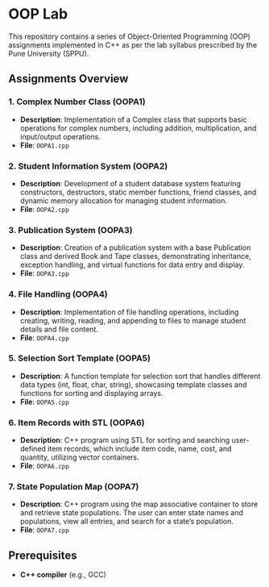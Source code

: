# **OOP Lab**

This repository contains a series of Object-Oriented Programming (OOP) assignments implemented in C++ as per the lab syllabus prescribed by the Pune University (SPPU). 
## Assignments Overview

### **1. Complex Number Class (OOPA1)**
- **Description**: Implementation of a Complex class that supports basic operations for complex numbers, including addition, multiplication, and input/output operations.
- **File**: `OOPA1.cpp`

### **2. Student Information System (OOPA2)**
- **Description**: Development of a student database system featuring constructors, destructors, static member functions, friend classes, and dynamic memory allocation for managing student information.
- **File**: `OOPA2.cpp`

### **3. Publication System (OOPA3)**
- **Description**: Creation of a publication system with a base Publication class and derived Book and Tape classes, demonstrating inheritance, exception handling, and virtual functions for data entry and display.
- **File**: `OOPA3.cpp`

### **4. File Handling (OOPA4)**
- **Description**: Implementation of file handling operations, including creating, writing, reading, and appending to files to manage student details and file content.
- **File**: `OOPA4.cpp`

### **5. Selection Sort Template (OOPA5)**
- **Description**: A function template for selection sort that handles different data types (int, float, char, string), showcasing template classes and functions for sorting and displaying arrays.
- **File**: `OOPA5.cpp`

### **6. Item Records with STL (OOPA6)**
- **Description**: C++ program using STL for sorting and searching user-defined item records, which include item code, name, cost, and quantity, utilizing vector containers.
- **File**: `OOPA6.cpp`

### **7. State Population Map (OOPA7)**
- **Description**: C++ program using the map associative container to store and retrieve state populations. The user can enter state names and populations, view all entries, and search for a state’s population.
- **File**: `OOPA7.cpp`

## Prerequisites
- **C++ compiler** (e.g., GCC)
